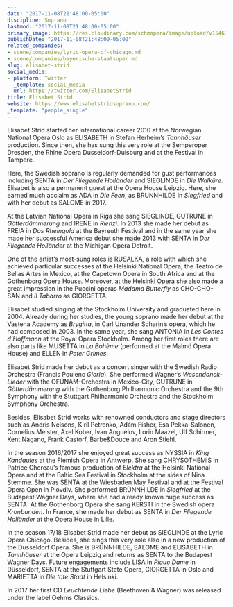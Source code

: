 ```yaml
---
date: "2017-11-08T21:48:00-05:00"
discipline: Soprano
lastmod: "2017-11-08T21:48:00-05:00"
primary_image: https://res.cloudinary.com/schmopera/image/upload/v1546739303/media/2019/01/ElisabetStrid.jpg
publishDate: "2017-11-08T21:48:00-05:00"
related_companies:
- scene/companies/lyric-opera-of-chicago.md
- scene/companies/bayerische-staatsoper.md
slug: elisabet-strid
social_media:
- platform: Twitter
  _template: social_media
  url: https://twitter.com/ElisabetStrid
title: Elisabet Strid
website: https://www.elisabetstridsoprano.com/
_template: "people_single"
---
```

Elisabet Strid started her international career 2010 at the Norwegian National Opera Oslo as ELISABETH in Stefan Herheim’s *Tannhäuser* production. Since then, she has sung this very role at the Semperoper Dresden, the Rhine Opera Dusseldorf-Duisburg and at the Festival in Tampere. 

Here, the Swedish soprano is regularly demanded for gust performances including SENTA in *Der Fliegende Holländer* and SIEGLINDE in *Die Walküre*. Elisabet is also a permanent guest at the Opera House Leipzig. Here, she earned much acclaim as ADA in *Die Feen*, as BRUNNHILDE in *Siegfried* and with her debut as SALOME in 2017. 

At the Latvian National Opera in Riga she sang SIEGLINDE, GUTRUNE in *Götterdämmerung* and IRENE in *Rienzi*. In 2013 she made her debut as FREIA in *Das Rheingold* at the Bayreuth Festival and in the same year she made her successful America debut she made 2013 with SENTA in *Der Fliegende Holländer* at the Michigan Opera Detroit. 

One of the artist’s most-sung roles is RUSALKA, a role with which she achieved particular successes at the Helsinki National Opera, the Teatro de Bellas Artes in Mexico, at the Capetown Opera in South Africa and at the Gothenborg Opera House. Moreover, at the Helsinki Opera she also made a great impression in the Puccini operas *Madama Butterfly* as CHO-CHO-SAN and *Il Tabarro* as GIORGETTA. 

Elisabet studied singing at the Stockholm University and graduated here in 2004. Already during her studies, the young soprano made her debut at the Vastena Academy as *Brygitta*, in Carl Unander Scharin’s opera, which he had composed in 2003. In the same year, she sang ANTONIA in *Les Contes d’Hoffmann* at the Royal Opera Stockholm. Among her first roles there are also parts like MUSETTA in *La Bohème* (performed at the Malmö Opera House) and ELLEN in *Peter Grimes*.

Elisabet Strid made her debut as a concert singer with the Swedish Radio Orchestra (Francis Poulenc *Gloria*). She performed Wagner’s *Wesendonck-Lieder* with the OFUNAM-Orchestra in Mexico-City, GUTRUNE in *Götterdämmerung* with the Gothenborg Philharmonic Orchestra and the 9th Symphony with the Stuttgart Philharmonic Orchestra and the Stockholm Symphony Orchestra. 

Besides, Elisabet Strid works with renowned conductors and stage directors such as Andris Nelsons, Kiril Petrenko, Adám Fisher, Esa Pekka-Salonen, Cornelius Meister, Axel Kober, Ivan Anguélov, Lorin Maazel, Ulf Schirmer, Kent Nagano, Frank Castorf, Barbe&Douce and Aron Stiehl. 

In the season 2016/2017 she enjoyed great success as NYSSIA in *King Kandaules* at the Flemish Opera in Antwerp. She sang CHRYSOTHEMIS in Patrice Chereau’s famous production of *Elektra* at the Helsinki National Opera and at the Baltic Sea Festival in Stockholm at the sides of Nina Stemme. She was SENTA at the Wiesbaden May Festival and at the Festival Opera Open in Plovdiv. She performed BRÜNNHILDE in *Siegfried* at the Budapest Wagner Days, where she had already known huge success as SENTA. At the Gothenborg Opera she sang KERSTI in the Swedish opera *Kronbunden*. In France, she made her debut as SENTA in *Der Fliegende Holländer* at the Opera House in Lille. 

In the season 17/18 Elisabet Strid made her debut as SIEGLINDE at the Lyric Opera Chicago. Besides, she sings this very role also in a new production of the Dusseldorf Opera. She is BRÜNNHILDE, SALOME and ELISABETH in *Tannhäuser* at the Opera Leipzig and returns as SENTA to the Budapest Wagner Days. Future engagements include LISA in *Pique Dame* in Düsseldorf, SENTA at the Stuttgart State Opera, GIORGETTA in Oslo and MARIETTA in *Die tote Stadt* in Helsinki. 

In 2017 her first CD *Leuchtende Liebe* (Beethoven & Wagner) was released under the label Oehms Classics.